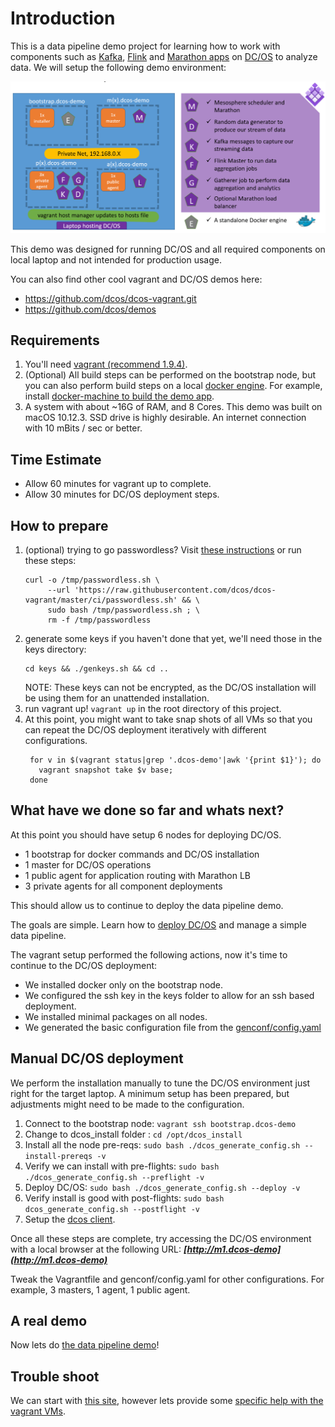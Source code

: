 # Introduction

This is a data pipeline demo project for learning how to work with components such as [Kafka](http://kafka.apache.org/), [Flink](http://flink.apache.org/) and [Marathon apps](https://dcos.io/docs/1.9/deploying-services/install/) on [DC/OS](https://dcos.io/) to analyze data.  We will setup the following demo environment:

![DC/OS Data Pipeline Demo Environment](docs/images/dpipe_architecture.png)

This demo was designed for running DC/OS and all required components on local laptop and not intended for production usage.

You can also find other cool vagrant and DC/OS demos here:
- https://github.com/dcos/dcos-vagrant.git
- https://github.com/dcos/demos

## Requirements

1. You'll need [vagrant (recommend 1.9.4)](https://www.vagrantup.com/).
2. (Optional) All build steps can be performed on the bootstrap node, but you can also perform build steps on a local [docker engine](https://github.com/moby/moby/releases/tag/v1.13.1).  For example, install [docker-machine to build the demo app](https://github.com/docker/machine/releases/tag/v0.11.0).  
3. A system with about ~16G of RAM, and 8 Cores.  This demo was built on macOS 10.12.3.  SSD drive is highly desirable.  An internet connection with 10 mBits / sec or better.

## Time Estimate

- Allow 60 minutes for vagrant up to complete.
- Allow 30 minutes for DC/OS deployment steps.

## How to prepare

1. (optional) trying to go passwordless?  Visit [these instructions](https://github.com/devopsgroup-io/vagrant-hostmanager#passwordless-sudo) or run these steps:
   ```
   curl -o /tmp/passwordless.sh \
        --url 'https://raw.githubusercontent.com/dcos/dcos-vagrant/master/ci/passwordless.sh' && \
        sudo bash /tmp/passwordless.sh ; \
        rm -f /tmp/passwordless
   ```
1. generate some keys if you haven't done that yet, we'll need those in the keys directory:
   ```
   cd keys && ./genkeys.sh && cd ..
   ```
   NOTE: These keys can not be encrypted, as the DC/OS installation will be using them for an unattended installation.
1. run vagrant up!  `vagrant up` in the root directory of this project.
1. At this point, you might want to take snap shots of all VMs so that you can repeat the DC/OS deployment iteratively with different configurations.
   ```
    for v in $(vagrant status|grep '.dcos-demo'|awk '{print $1}'); do
      vagrant snapshot take $v base;
    done
   ```

## What have we done so far and whats next?

At this point you should have setup 6 nodes for deploying DC/OS.
 - 1 bootstrap for docker commands and DC/OS installation
 - 1 master for DC/OS operations
 - 1 public agent for application routing with Marathon LB
 - 3 private agents for all component deployments

This should allow us to continue to deploy the data pipeline demo.

The goals are simple.  Learn how to [deploy DC/OS](https://dcos.io/docs/1.9/installing/custom/) and manage a simple data pipeline.

The vagrant setup performed the following actions, now it's time to continue to the DC/OS deployment:

- We installed docker only on the bootstrap node.
- We configured the ssh key in the keys folder to allow for an ssh based deployment.
- We installed minimal packages on all nodes.
- We generated the basic configuration file from the [genconf/config.yaml](genconf/config.yaml)

## Manual DC/OS deployment

We perform the installation manually to tune the DC/OS environment just right for the target laptop.  A minimum setup has been prepared, but adjustments might need to be made to the configuration.

1. Connect to the bootstrap node: `vagrant ssh bootstrap.dcos-demo`
2. Change to dcos_install folder : `cd /opt/dcos_install`
3. Install all the node pre-reqs:  `sudo bash ./dcos_generate_config.sh --install-prereqs -v`
4. Verify we can install with pre-flights: `sudo bash ./dcos_generate_config.sh --preflight -v`
4. Deploy DC/OS: `sudo bash ./dcos_generate_config.sh --deploy -v`
5. Verify install is good with post-flights: `sudo bash dcos_generate_config.sh --postflight -v`
6. Setup the [dcos client](docs/dcoscli.md).

Once all these steps are complete, try accessing the DC/OS environment with a local browser at the following URL: ***[http://m1.dcos-demo](http://m1.dcos-demo)***

Tweak the Vagrantfile and genconf/config.yaml for other configurations.  For example, 3 masters, 1 agent, 1 public agent.

## A real demo

Now lets do [the data pipeline demo](demo/README.md)!

## Trouble shoot

We can start with [this site](https://dcos.io/docs/1.9/installing/troubleshooting/), however lets provide some [specific help with the vagrant VMs](docs/TROUBLESHOOTING.md).

